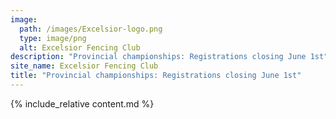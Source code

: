 ```yaml
---
image:
  path: /images/Excelsior-logo.png
  type: image/png
  alt: Excelsior Fencing Club
description: "Provincial championships: Registrations closing June 1st"
site_name: Excelsior Fencing Club
title: "Provincial championships: Registrations closing June 1st"
---
```


{% include_relative content.md %}
